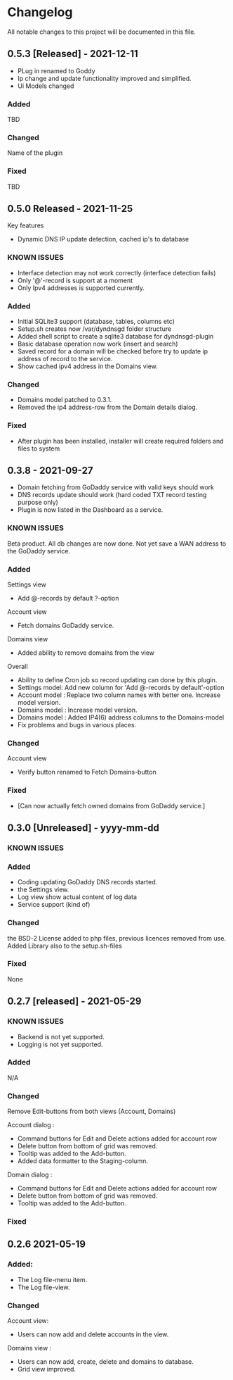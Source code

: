 # Changelog

All notable changes to this project will be documented in this file.

## 0.5.3 [Released] - 2021-12-11

- PLug in renamed to Goddy
- Ip change and update functionality improved and simplified.
- Ui Models changed 

### Added
TBD

### Changed
Name of the plugin

### Fixed
TBD

## 0.5.0 Released - 2021-11-25

Key features 
- Dynamic DNS IP update detection, cached ip's to database 

### KNOWN ISSUES
- Interface detection may not work correctly (interface detection fails)
- Only '@'-record is support at a moment
- Only Ipv4 addresses is supported currently.

### Added
- Initial SQLite3 support (database, tables, columns etc)
- Setup.sh creates now /var/dyndnsgd folder structure
- Added shell script to create a sqlite3 database for dyndnsgd-plugin
- Basic database operation now work (insert and search)
- Saved record for a domain will be checked before try to update ip address of record to the service.
- Show cached ipv4 address in the Domains view.

### Changed
- Domains model patched to 0.3.1.
- Removed the ip4 address-row from the Domain details dialog. 

### Fixed
- After plugin has been installed, installer will create required folders and files to system


## 0.3.8 - 2021-09-27

* Domain fetching from GoDaddy service with valid keys should work 
* DNS records update should work (hard coded TXT record testing purpose only)
* Plugin is now listed in the Dashboard as a service.

### KNOWN ISSUES

Beta product. All db changes are now done. 
Not yet save a WAN address to the GoDaddy service.   

### Added

Settings view

- Add @-records by default ?-option

Account view

- Fetch domains GoDaddy service.

Domains view

- Added ability to remove domains from the view

Overall

- Ability to define Cron job so record updating can done by this plugin.
- Settings model: Add new column for 'Add @-records by default'-option
- Account model : Replace two column names with better one. Increase model version.
- Domains model : Increase model version.
- Domains model : Added IP4(6) address columns to the Domains-model
- Fix problems and bugs in various places.

### Changed

Account view

- Verify button renamed to Fetch Domains-button

### Fixed

- [Can now actually fetch owned domains from GoDaddy service.]

## 0.3.0 [Unreleased] - yyyy-mm-dd

### KNOWN ISSUES

### Added

- Coding updating GoDaddy DNS records started.
- the Settings view.
- Log view show actual content of log data
- Service support (kind of)

### Changed

the BSD-2 License added to php files, previous licences removed from use. Added Library also to the setup.sh-files

### Fixed

None

## 0.2.7 [released] - 2021-05-29

### KNOWN ISSUES

- Backend is not yet supported.
- Logging is not yet supported.

### Added

N/A

### Changed

Remove Edit-buttons from both views (Account, Domains)

Account dialog :

- Command buttons for Edit and Delete actions added for account row
- Delete button from bottom of grid was removed.
- Tooltip was added to the Add-button.
- Added data formatter to the Staging-column.

Domain dialog :

- Command buttons for Edit and Delete actions added for account row
- Delete button from bottom of grid was removed.
- Tooltip was added to the Add-button.

### Fixed

## 0.2.6   2021-05-19

### Added:

- The Log file-menu item.
- The Log file-view.

### Changed

Account view:

- Users can now add and delete accounts in the view.

Domains view :

- Users can now add, create, delete and domains to database.
- Grid view improved. 

